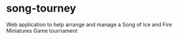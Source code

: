 # song-tourney
Web application to help arrange and manage a Song of Ice and Fire Miniatures Game tournament
